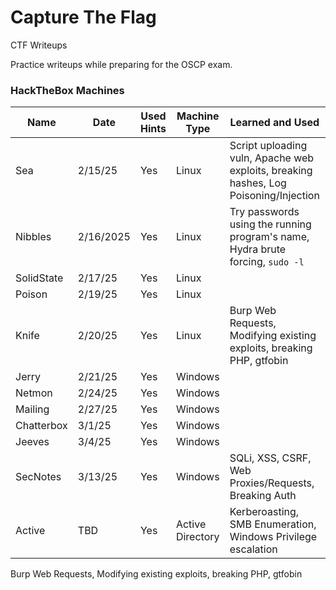 # Capture The Flag

CTF Writeups

Practice writeups while preparing for the OSCP exam.

### HackTheBox Machines

| Name       | Date      | Used Hints | Machine Type     | Learned and Used                                                                     | Order Written                                                         |
| ---------- | --------- | ---------- | ---------------- | ------------------------------------------------------------------------------------ | --------------------------------------------------------------------- |
| Sea        | 2/15/25   | Yes        | Linux            | Script uploading vuln, Apache web exploits, breaking hashes, Log Poisoning/Injection | [Sea Writeup 3/14](HackTheBox_Labs/Sea/sea-writeup.md)                |
| Nibbles    | 2/16/2025 | Yes        | Linux            | Try passwords using the running program's name, Hydra brute forcing, `sudo -l`       |                                                                       |
| SolidState | 2/17/25   | Yes        | Linux            |                                                                                      |                                                                       |
| Poison     | 2/19/25   | Yes        | Linux            |                                                                                      |                                                                       |
| Knife      | 2/20/25   | Yes        | Linux            | Burp Web Requests, Modifying existing exploits, breaking PHP, gtfobin                |                                                                       |
| Jerry      | 2/21/25   | Yes        | Windows          |                                                                                      |
| Netmon     | 2/24/25   | Yes        | Windows          |                                                                                      |
| Mailing    | 2/27/25   | Yes        | Windows          |                                                                                      |
| Chatterbox | 3/1/25    | Yes        | Windows          |                                                                                      |
| Jeeves     | 3/4/25    | Yes        | Windows          |                                                                                      |
| SecNotes   | 3/13/25   | Yes        | Windows          | SQLi, XSS, CSRF, Web Proxies/Requests, Breaking Auth                                 | [SecNotes Writeup 3/13](HackTheBox_Labs/secnotes/secnotes-writeup.md) |
| Active     | TBD       | Yes        | Active Directory | Kerberoasting, SMB Enumeration, Windows Privilege escalation                         | [Active Writeup 3/17](HackTheBox_Labs/Active/active-writeup.md)       |

Burp Web Requests, Modifying existing exploits, breaking PHP, gtfobin
